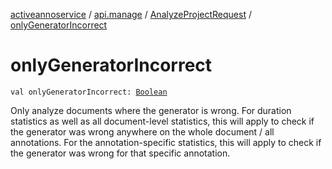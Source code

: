 [activeannoservice](../../index.md) / [api.manage](../index.md) / [AnalyzeProjectRequest](index.md) / [onlyGeneratorIncorrect](./only-generator-incorrect.md)

# onlyGeneratorIncorrect

`val onlyGeneratorIncorrect: `[`Boolean`](https://kotlinlang.org/api/latest/jvm/stdlib/kotlin/-boolean/index.html)

Only analyze documents where the generator is wrong.
For duration statistics as well as all document-level statistics, this will apply to check if the generator was wrong anywhere on the whole
document / all annotations. For the annotation-specific statistics, this will apply to check if the generator was wrong for that specific
annotation.


